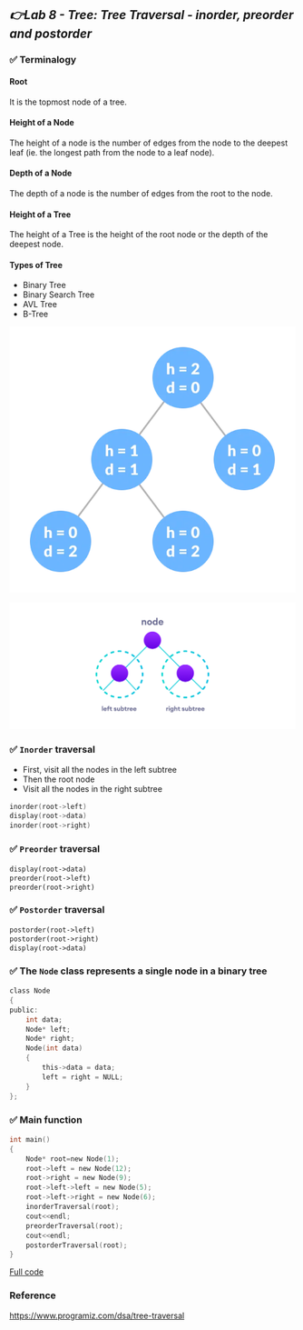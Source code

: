 <h2><i>👉Lab 8 - Tree: Tree Traversal - inorder, preorder and postorder</i></h2>

### ✅ Terminalogy
#### Root
It is the topmost node of a tree.

#### Height of a Node
The height of a node is the number of edges from the node to the deepest leaf (ie. the longest path from the node to a leaf node).

#### Depth of a Node
The depth of a node is the number of edges from the root to the node.

#### Height of a Tree
The height of a Tree is the height of the root node or the depth of the deepest node.
#### Types of Tree
- Binary Tree
- Binary Search Tree
- AVL Tree
- B-Tree

![Tree](https://github.com/shahidul034/Data-Structures-and-Algorithm-Tutorial/blob/main/images/tree01.png/?raw=true)

![Tree](https://github.com/shahidul034/Data-Structures-and-Algorithm-Tutorial/blob/main/images/tree02.png/?raw=true)

### ✅ `Inorder` traversal
- First, visit all the nodes in the left subtree
- Then the root node
- Visit all the nodes in the right subtree
```c
inorder(root->left)
display(root->data)
inorder(root->right)
```
### ✅ `Preorder` traversal
```
display(root->data)
preorder(root->left)
preorder(root->right)
```
### ✅ `Postorder` traversal
```
postorder(root->left)
postorder(root->right)
display(root->data)
```
### ✅ The `Node` class represents a single node in a binary tree
```c
class Node
{
public:
    int data;
    Node* left;
    Node* right;
    Node(int data)
    {
        this->data = data;
        left = right = NULL;
    }
};
```
### ✅ Main function
```c
int main()
{
    Node* root=new Node(1);
    root->left = new Node(12);
    root->right = new Node(9);
    root->left->left = new Node(5);
    root->left->right = new Node(6);
    inorderTraversal(root);
    cout<<endl;
    preorderTraversal(root);
    cout<<endl;
    postorderTraversal(root);
}
```

[Full code](https://github.com/shahidul034/Data-Structures-and-Algorithm-Tutorial/blob/main/code/trees.cpp)

### Reference
https://www.programiz.com/dsa/tree-traversal





